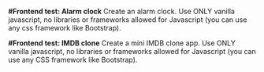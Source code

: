 **#Frontend test: Alarm clock**
Create an alarm clock. Use ONLY vanilla javascript, no libraries or frameworks allowed for Javascript (you can use any css framework like Bootstrap).


**#Frontend test: IMDB clone**
Create a mini IMDB clone app. Use ONLY vanilla javascript, no libraries or frameworks allowed for Javascript (you can use any CSS framework like Bootstrap).
